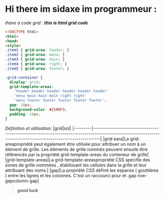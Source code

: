 # Hi there im sidaxe im programmeur :
*ihave a code grid :*
***this is html grid code***
```html
<!DOCTYPE html>
<html>
<head>
<style>
.item1 { grid-area: header; }
.item2 { grid-area: menu; }
.item3 { grid-area: main; }
.item4 { grid-area: right; }
.item5 { grid-area: footer; }

.grid-container {
  display: grid;
  grid-template-areas:
    'header header header header header header'
    'menu main main main right right'
    'menu footer footer footer footer footer';
  gap: 10px;
  background-color: #2196F3;
  padding: 10px;
}
```
*Définition et utilisation:*
|grid|sol|
|---------|---------------------------------------------------------------------------------------------------------------------------------------------------------------|
|grid eara|La grid-areapropriété peut également être utilisée pour attribuer un nom à un élément de grille. Les éléments de grille nommés peuvent ensuite être référencés par la propriété grid-template-areas du conteneur de grille|
|grid-template-areas|La grid-template-areaspropriété CSS spécifie des zones de grille nommées , établissant les cellules dans la grille et leur attribuant des noms.|
|gap|La propriété CSS définit les espaces ( gouttières ) entre les lignes et les colonnes. C'est un raccourci pour et .gap row-gapcolumn-gap|

>***good luck***


